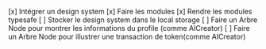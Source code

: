 [x] Intégrer un design system
[x] Faire les modules
[x] Rendre les modules typesafe
[ ] Stocker le design system dans le local storage
[ ] Faire un Arbre Node pour montrer les informations du profile (comme AICreator)
[ ] Faire un Arbre Node pour illustrer une transaction de token(comme AICreator)

